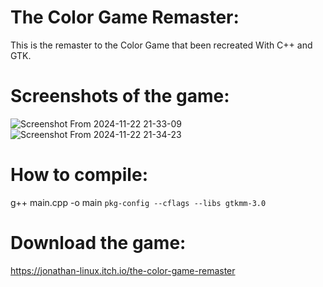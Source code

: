 # The Color Game Remaster:
This is the remaster to the Color Game that been recreated With C++ and GTK.
# Screenshots of the game:
![Screenshot From 2024-11-22 21-33-09](https://github.com/user-attachments/assets/7a251717-908e-4f5e-b8bd-47d7ebf4febe)
![Screenshot From 2024-11-22 21-34-23](https://github.com/user-attachments/assets/fab81509-8bfd-4331-9b8e-e9b3a80fd6c5)
# How to compile:
g++ main.cpp -o main `pkg-config --cflags --libs gtkmm-3.0`

# Download the game:
https://jonathan-linux.itch.io/the-color-game-remaster
